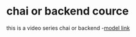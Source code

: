 # chai or backend cource

this is a video series chai or backend 
-[model link](https://app.eraser.io/workspace/YtPqZ1VogxGy1jzIDkzj)